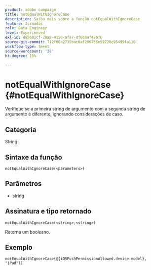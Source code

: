 ```yaml
---
product: adobe campaign
title: notEqualWithIgnoreCase
description: Saiba mais sobre a função notEqualWithIgnoreCase
feature: Jornadas
role: Data Engineer
level: Experienced
exl-id: d99601cf-2ba8-4150-afa7-df6b8af47bf6
source-git-commit: 712f66b2715bac0af206755e59728c95499fa110
workflow-type: tm+mt
source-wordcount: '38'
ht-degree: 15%

---
```


# notEqualWithIgnoreCase {#notEqualWithIgnoreCase}

Verifique se a primeira string de argumento com a segunda string de argumento é diferente, ignorando considerações de caso.

## Categoria

String

## Sintaxe da função

`notEqualWithIgnoreCase(<parameters>)`

## Parâmetros

* string

## Assinatura e tipo retornado

`notEqualWithIgnoreCase(<string>,<string>)`

Retorna um booleano.

## Exemplo

`notEqualWithIgnoreCase(@{iOSPushPermissionAllowed.device.model}, "iPad"))`
